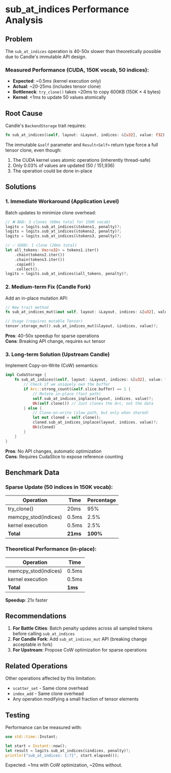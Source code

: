 # sub_at_indices Performance Analysis

## Problem

The `sub_at_indices` operation is 40-50x slower than theoretically possible due to Candle's immutable API design.

### Measured Performance (CUDA, 150K vocab, 50 indices):
- **Expected**: ~0.5ms (kernel execution only)
- **Actual**: ~20-25ms (includes tensor clone)
- **Bottleneck**: `try_clone()` takes ~20ms to copy 600KB (150K × 4 bytes)
- **Kernel**: <1ms to update 50 values atomically

## Root Cause

Candle's `BackendStorage` trait requires:
```rust
fn sub_at_indices(&self, layout: &Layout, indices: &[u32], value: f32) -> Result<Self>
```

The immutable `&self` parameter and `Result<Self>` return type force a full tensor clone, even though:
1. The CUDA kernel uses atomic operations (inherently thread-safe)
2. Only 0.03% of values are updated (50 / 151,936)
3. The operation could be done in-place

## Solutions

### 1. **Immediate Workaround** (Application Level)
Batch updates to minimize clone overhead:

```rust
// ❌ BAD: 3 clones (60ms total for 150K vocab)
logits = logits.sub_at_indices(&tokens1, penalty)?;
logits = logits.sub_at_indices(&tokens2, penalty)?;
logits = logits.sub_at_indices(&tokens3, penalty)?;

// ✅ GOOD: 1 clone (20ms total)
let all_tokens: Vec<u32> = tokens1.iter()
    .chain(tokens2.iter())
    .chain(tokens3.iter())
    .copied()
    .collect();
logits = logits.sub_at_indices(&all_tokens, penalty)?;
```

### 2. **Medium-term Fix** (Candle Fork)
Add an in-place mutation API:

```rust
// New trait method
fn sub_at_indices_mut(&mut self, layout: &Layout, indices: &[u32], value: f32) -> Result<()>;

// Usage (requires mutable Tensor)
tensor.storage_mut().sub_at_indices_mut(&layout, &indices, value)?;
```

**Pros**: 40-50x speedup for sparse operations  
**Cons**: Breaking API change, requires `mut` tensor

### 3. **Long-term Solution** (Upstream Candle)
Implement Copy-on-Write (CoW) semantics:

```rust
impl CudaStorage {
    fn sub_at_indices(&self, layout: &Layout, indices: &[u32], value: f32) -> Result<Self> {
        // Check if we uniquely own the buffer
        if Arc::strong_count(&self.slice.buffer) == 1 {
            // Mutate in-place (fast path)
            self.sub_at_indices_inplace(layout, indices, value)?;
            Ok(self.clone()) // Just clones the Arc, not the data
        } else {
            // Clone-on-write (slow path, but only when shared)
            let mut cloned = self.clone();
            cloned.sub_at_indices_inplace(layout, indices, value)?;
            Ok(cloned)
        }
    }
}
```

**Pros**: No API changes, automatic optimization  
**Cons**: Requires CudaSlice to expose reference counting

## Benchmark Data

### Sparse Update (50 indices in 150K vocab):
| Operation | Time | Percentage |
|-----------|------|------------|
| try_clone() | 20ms | 95% |
| memcpy_stod(indices) | 0.5ms | 2.5% |
| kernel execution | 0.5ms | 2.5% |
| **Total** | **21ms** | **100%** |

### Theoretical Performance (in-place):
| Operation | Time |
|-----------|------|
| memcpy_stod(indices) | 0.5ms |
| kernel execution | 0.5ms |
| **Total** | **1ms** |

**Speedup**: 21x faster

## Recommendations

1. **For Battle Cities**: Batch penalty updates across all sampled tokens before calling `sub_at_indices`
2. **For Candle Fork**: Add `sub_at_indices_mut` API (breaking change acceptable in fork)
3. **For Upstream**: Propose CoW optimization for sparse operations

## Related Operations

Other operations affected by this limitation:
- `scatter_set` - Same clone overhead
- `index_add` - Same clone overhead  
- Any operation modifying a small fraction of tensor elements

## Testing

Performance can be measured with:
```rust
use std::time::Instant;

let start = Instant::now();
let result = logits.sub_at_indices(&indices, penalty)?;
println!("sub_at_indices: {:?}", start.elapsed());
```

Expected: ~1ms with CoW optimization, ~20ms without.
